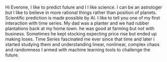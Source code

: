 Hi Everone,
I like to predict future and I l like science. I can be an astrologer but I like to believe in more rational things rather than position of planets. Scientific prediction is made possible by AI. I like to tell you one of my first interaction with time series. My dad was a planter and we had rubber plantations back at my home town. he was good at farming but not with business. Sometimes he kept stocking expecting price rise but ended up making loses. Time Series fascinated me ever since that time and later i started studying them and understanding linear, nonlinear, complex chaos and randomness I armed with machine learning tools to challenge the future.
